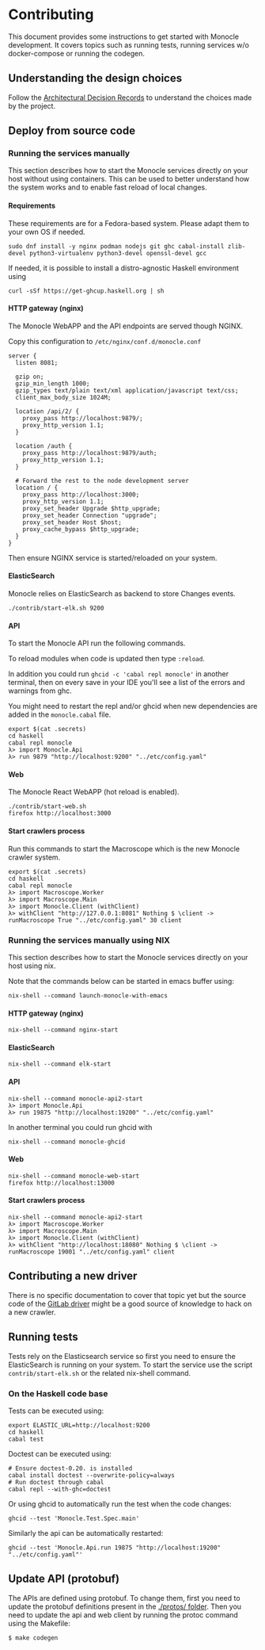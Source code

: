 # Contributing

This document provides some instructions to get started with Monocle development. It covers topics
such as running tests, running services w/o docker-compose or running the codegen.

## Understanding the design choices

Follow the [Architectural Decision Records](doc/adr/index.md) to understand the choices made by the project.

## Deploy from source code

### Running the services manually

This section describes how to start the Monocle services directly on your host without using containers.
This can be used to better understand how the system works and to enable fast reload of local changes.

#### Requirements

These requirements are for a Fedora-based system. Please adapt them to your own OS if needed.

```ShellSession
sudo dnf install -y nginx podman nodejs git ghc cabal-install zlib-devel python3-virtualenv python3-devel openssl-devel gcc
```

If needed, it is possible to install a distro-agnostic Haskell environment using

```ShellSession
curl -sSf https://get-ghcup.haskell.org | sh
```

#### HTTP gateway (nginx)

The Monocle WebAPP and the API endpoints are served though NGINX.

Copy this configuration to `/etc/nginx/conf.d/monocle.conf`

```
server {
  listen 8081;

  gzip on;
  gzip_min_length 1000;
  gzip_types text/plain text/xml application/javascript text/css;
  client_max_body_size 1024M;

  location /api/2/ {
    proxy_pass http://localhost:9879/;
    proxy_http_version 1.1;
  }

  location /auth {
    proxy_pass http://localhost:9879/auth;
    proxy_http_version 1.1;
  }

  # Forward the rest to the node development server
  location / {
    proxy_pass http://localhost:3000;
    proxy_http_version 1.1;
    proxy_set_header Upgrade $http_upgrade;
    proxy_set_header Connection "upgrade";
    proxy_set_header Host $host;
    proxy_cache_bypass $http_upgrade;
  }
}
```

Then ensure NGINX service is started/reloaded on your system.

#### ElasticSearch

Monocle relies on ElasticSearch as backend to store Changes events.

```ShellSession
./contrib/start-elk.sh 9200
```

#### API

To start the Monocle API run the following commands.

To reload modules when code is updated then type `:reload`.

In addition you could run `ghcid -c 'cabal repl monocle'` in another terminal, then on every save in your IDE you'll see a list of the errors and warnings from ghc.

You might need to restart the repl and/or ghcid when new dependencies are
added in the `monocle.cabal` file.

```ShellSession
export $(cat .secrets)
cd haskell
cabal repl monocle
λ> import Monocle.Api
λ> run 9879 "http://localhost:9200" "../etc/config.yaml"
```

#### Web

The Monocle React WebAPP (hot reload is enabled).

```ShellSession
./contrib/start-web.sh
firefox http://localhost:3000
```

#### Start crawlers process

Run this commands to start the Macroscope which is the new Monocle crawler system.

```ShellSession
export $(cat .secrets)
cd haskell
cabal repl monocle
λ> import Macroscope.Worker
λ> import Macroscope.Main
λ> import Monocle.Client (withClient)
λ> withClient "http://127.0.0.1:8081" Nothing $ \client -> runMacroscope True "../etc/config.yaml" 30 client
```

### Running the services manually using NIX

This section describes how to start the Monocle services directly on your host using nix.

Note that the commands below can be started in emacs buffer using:

```ShellSession
nix-shell --command launch-monocle-with-emacs
```

#### HTTP gateway (nginx)

```ShellSession
nix-shell --command nginx-start
```

#### ElasticSearch

```ShellSession
nix-shell --command elk-start
```

#### API

```ShellSession
nix-shell --command monocle-api2-start
λ> import Monocle.Api
λ> run 19875 "http://localhost:19200" "../etc/config.yaml"
```

In another terminal you could run ghcid with

```ShellSession
nix-shell --command monocle-ghcid
```

#### Web

```ShellSession
nix-shell --command monocle-web-start
firefox http://localhost:13000
```

#### Start crawlers process

```ShellSession
nix-shell --command monocle-api2-start
λ> import Macroscope.Worker
λ> import Macroscope.Main
λ> import Monocle.Client (withClient)
λ> withClient "http://localhost:18080" Nothing $ \client -> runMacroscope 19001 "../etc/config.yaml" client
```

## Contributing a new driver

There is no specific documentation to cover that topic yet but the source code of
the [GitLab driver](monocle/haskell/src/Lentille/GitLab/MergeRequests.hs) might be a good
source of knowledge to hack on a new crawler.

## Running tests

Tests rely on the Elasticsearch service so first you need to ensure the ElasticSearch is running on your system. To start the service use the script `contrib/start-elk.sh` or the
related nix-shell command.

### On the Haskell code base

Tests can be executed using:

```ShellSession
export ELASTIC_URL=http://localhost:9200
cd haskell
cabal test
```

Doctest can be executed using:

```ShellSession
# Ensure doctest-0.20. is installed
cabal install doctest --overwrite-policy=always
# Run doctest through cabal
cabal repl --with-ghc=doctest
```

Or using ghcid to automatically run the test when the code changes:

```ShellSession
ghcid --test 'Monocle.Test.Spec.main'
```

Similarly the api can be automatically restarted:

```ShellSession
ghcid --test 'Monocle.Api.run 19875 "http://localhost:19200" "../etc/config.yaml"'
```

## Update API (protobuf)

The APIs are defined using protobuf. To change them, first you need to update the
protobuf definitions present in the [./protos/ folder](./protos). Then you need to update
the api and web client by running the protoc command using the Makefile:

```ShellSession
$ make codegen
```
